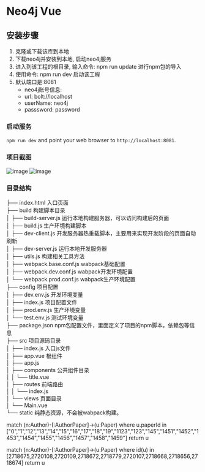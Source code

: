 # Neo4j Vue

## 安装步骤
1. 克隆或下载该库到本地
2. 下载neo4j并安装到本地, 启动neo4j服务
3. 进入到该工程的根目录, 输入命令: npm run update 进行npm包的导入
4. 使用命令: npm run dev 启动该工程
5. 默认端口是:8081
   - neo4j账号信息:
   - url: bolt://localhost
   - userName: neo4j
   - passsword: password

### 启动服务
`npm run dev` and point your web browser to `http://localhost:8081`.

### 项目截图
 ![image](https://github.com/zhq734/neo4j-vue/blob/master/screenshots/项目截图1.png)
 ![image](https://github.com/zhq734/neo4j-vue/blob/master/screenshots/项目截图2.png)

### 目录结构
├── index.html                      入口页面<br/>
├── build                           构建脚本目录<br/>
│   ├── build-server.js                 运行本地构建服务器，可以访问构建后的页面<br/>
│   ├── build.js                        生产环境构建脚本<br/>
│   ├── dev-client.js                   开发服务器热重载脚本，主要用来实现开发阶段的页面自动刷新<br/>
│   ├── dev-server.js                   运行本地开发服务器<br/>
│   ├── utils.js                        构建相关工具方法<br/>
│   ├── webpack.base.conf.js            wabpack基础配置<br/>
│   ├── webpack.dev.conf.js             wabpack开发环境配置<br/>
│   └── webpack.prod.conf.js            wabpack生产环境配置<br/>
├── config                          项目配置<br/>
│   ├── dev.env.js                      开发环境变量<br/>
│   ├── index.js                        项目配置文件<br/>
│   ├── prod.env.js                     生产环境变量<br/>
│   └── test.env.js                     测试环境变量<br/>
├── package.json                    npm包配置文件，里面定义了项目的npm脚本，依赖包等信息<br/>
├── src                             项目源码目录<br/>
│   ├── index.js                         入口js文件<br/>
│   ├── app.vue                         根组件<br/>
│   ├── app.js<br/>
│   ├── components                      公共组件目录<br/>
│   │   └── title.vue<br/>
│   ├── routes                          前端路由<br/>
│   │   └── index.js<br/>
│   └── views                           页面目录<br/>
│       └── Main.vue<br/>
└── static                          纯静态资源，不会被wabpack构建。<br/>






match (n:Author)-[:AuthorPaper]->(u:Paper) where u.paperId in ["0","1","12","13","14","15","16","17","18","19","1123","123","145","1451","1452","1453","1454","1455","1456","1457","1458","1459"] return u


match (n:Author)-[:AuthorPaper]->(u:Paper) where id(u) in [2718675,2720108,2720109,2718672,2718779,2720107,2718668,2718656,2718674] return u